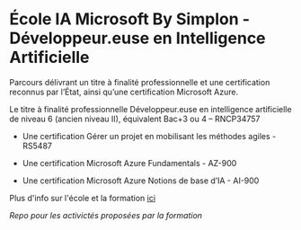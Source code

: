 # École IA Microsoft By Simplon - Développeur.euse en Intelligence Artificielle

Parcours délivrant un titre à finalité professionnelle et une certification reconnus par l’État, ainsi qu’une certification Microsoft Azure.

Le titre à finalité professionnelle Développeur.euse en intelligence artificielle de niveau 6 (ancien niveau II), équivalent Bac+3 ou 4 – RNCP34757 

- Une certification Gérer un projet en mobilisant les méthodes agiles - RS5487

- Une certification Microsoft Azure Fundamentals - AZ-900

- Une certification Microsoft Azure Notions de base d’IA - AI-900

Plus d'info sur l'école et la formation [ici](https://simplon.co/formations/data-intelligence-artificielle)


_Repo pour les activictés proposées par la formation_
